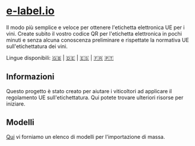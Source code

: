 # [e-label.io](https://it.e-label.io)

Il modo più semplice e veloce per ottenere l'etichetta elettronica UE per i vini. Create subito il vostro codice QR per l'etichetta elettronica in pochi minuti e senza alcuna conoscenza preliminare e rispettate la normativa UE sull'etichettatura dei vini.

Lingue disponibili: [🇬🇧](./README.md) | [🇩🇪](./README.de.md) | [🇪🇸](./README.es.md) | [🇫🇷](./README.fr.md) [🇵🇹](./README.pt.md)

## Informazioni

Questo progetto è stato creato per aiutare i viticoltori ad applicare il regolamento UE sull'etichettatura. Qui potete trovare ulteriori risorse per iniziare.

## Modelli

[Qui](bulk-upload-templates/it) vi forniamo un elenco di modelli per l'importazione di massa.
